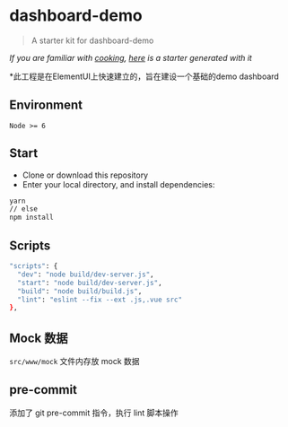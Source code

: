 # dashboard-demo

> A starter kit for dashboard-demo

*If you are familiar with [cooking](https://github.com/elemefe/cooking), [here](https://github.com/ElementUI/element-cooking-starter) is a starter generated with it*

*此工程是在ElementUI上快速建立的，旨在建设一个基础的demo dashboard

## Environment

`Node >= 6`

## Start

 - Clone or download this repository
 - Enter your local directory, and install dependencies:

``` bash
yarn
// else
npm install
```

## Scripts

``` bash
"scripts": {
  "dev": "node build/dev-server.js",
  "start": "node build/dev-server.js",
  "build": "node build/build.js",
  "lint": "eslint --fix --ext .js,.vue src"
},
```

## Mock 数据

`src/www/mock` 文件内存放 mock 数据

## pre-commit

添加了 git pre-commit 指令，执行 lint 脚本操作
